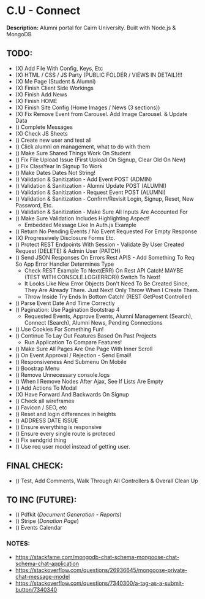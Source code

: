 # C.U - Connect

**Description:** Alumni portal for Cairn University. Built with Node.js & MongoDB

## TODO:

-   (X) Add File With Config, Keys, Etc
-   (X) HTML / CSS / JS Party (PUBLIC FOLDER / VIEWS IN DETAIL)!!!
-   (X) Me Page (Student & Alumni)
-   (X) Finish Client Side Workings
-   (X) Finish Add News
-   (X) Finish HOME
-   (X) Finish Site Config (Home Images / News (3 sections))
-   (X) Fix Remove Event from Carousel. Add Image Carousel. & Update Data
-   () Complete Messages
-   (X) Check JS Sheets
-   () Create new user and test all
-   () Click alumni on management, what to do with them
-   () Make Sure Shared Things Work On Student
-   () Fix File Upload Issue (First Upload On Signup, Clear Old On New)
-   () Fix ClassYear In Signup To Work
-   () Make Dates Dates Not String!
-   () Validation & Sanitization - Add Event POST (ADMIN)
-   () Validation & Sanitization - Alumni Update POST (ALUMNI)
-   () Validation & Sanitization - Request Event POST (ALUMNI)
-   () Validation & Sanitization - Confirm/Revisit Login, Signup, Reset, New Password, Etc.
-   () Validation & Sanitization - Make Sure All Inputs Are Accounted For
-   () Make Sure Validation Includes Highlighting Aspect!
    -   Embedded Message Like In Auth.js Example
-   () Return No Pending Events / No Event Requested For Empty Response
-   (X) Progressively Disclosure Forms Etc.
-   () Protect REST Endpoints With Session - Validate By User Created Request (DELETE) & Admin User (PATCH)
-   () Send JSON Responses On Errors Rest APIS - Add Something To Req So App Error Handler Determines Type
    -   Check REST Example To Next(ERR) On Rest API Catch! MAYBE (TEST WITH CONSOLE.LOG(ERROR)) Switch To Next!
    -   It Looks Like New Error Objects Don't Need To Be Created Since, They Are Already There. Just Next! Only Throw When I Create Them.
    -   Throw Inside Try Ends In Bottom Catch! (REST GetPost Controller)
-   () Parse Event Date And Time Correctly
-   () Pagination: Use Pagination Bootstrap 4
    -   Requested Events, Approve Events, Alumni Management (Search), Connect (Search), Alumni News, Pending Connections
-   () Use Cookies For Something Fun!
-   () Continue To Lay Out Features Based On Past Projects
    -   Run Application To Compare Features!
-   () Make Sure All Pages Are One Page With Inner Scroll
-   () On Event Approval / Rejection - Send Email!
-   () Responsiveness And Submenu On Mobile
-   () Boostrap Menu
-   () Remove Unnecessary console.logs
-   () When I Remove Nodes After Ajax, See If Lists Are Empty
-   () Add Actions To Modal
-   (X) Have Forward And Backwards On Signup
-   () Check all wireframes
-   () Favicon / SEO, etc
-   () Reset and login differences in heights
-   () ADDRESS DATE ISSUE
-   () Ensure everything is responsive
-   () Ensure every single route is proteced
-   () Fix sendgrid thing
-   () Use req user model instead of getting user.

## FINAL CHECK:

-   () Test, Add Comments, Walk Through All Controllers & Overall Clean Up

## TO INC (FUTURE):

-   () Pdfkit (_Document Generation - Reports_)
-   () Stripe (_Donation Page_)
-   () Events Calendar

### NOTES:

-   https://stackfame.com/mongodb-chat-schema-mongoose-chat-schema-chat-application
-   https://stackoverflow.com/questions/26936645/mongoose-private-chat-message-model
-   https://stackoverflow.com/questions/7340300/a-tag-as-a-submit-button/7340340
